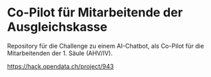 # Co-Pilot für Mitarbeitende der Ausgleichskasse

Repository für die Challenge zu einem AI-Chatbot, als Co-Pilot für die Mitarbeitenden der 1. Säule (AHV/IV).

https://hack.opendata.ch/project/943

